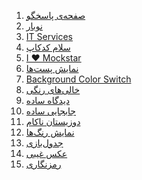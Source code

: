 <ol>
  <li><a href="https://github.com/mesbahpour/codecup/tree/main/33043">صفحه‌ی پاسخگو</a></li>
   <li><a href="https://github.com/mesbahpour/codecup/tree/main/182542">نوبار</a></li>
  <li><a href="https://github.com/mesbahpour/codecup/tree/main/182261">IT Services</a></li>
  <li><a href="https://github.com/mesbahpour/codecup/tree/main/132260">سلام کدکاپ</a></li>
  <li><a href="https://github.com/mesbahpour/codecup/tree/main/182260">I ❤ Mockstar</a></li>
  <li><a href="https://github.com/mesbahpour/codecup/tree/main/182544">نمایش پست‌ها</a></li>
  <li><a href="https://github.com/mesbahpour/codecup/tree/main/49606"> Background Color Switch</a></li>
  <li><a href="https://github.com/mesbahpour/codecup/tree/main/21220"> خالی‌های رنگی</a></li>
  <li><a href="https://github.com/mesbahpour/codecup/tree/main/15681">دیدگاه ساده</a></li>
  <li><a href="https://github.com/mesbahpour/codecup/tree/main/15682">جابجایی ساده</a></li>
  <li><a href="https://github.com/mesbahpour/codecup/tree/main/15688">دوزیستان ناکام</a></li>
  <li><a href="https://github.com/mesbahpour/codecup/tree/main/15689">نمایش رنگ‌ها</a></li>
  <li><a href="https://github.com/mesbahpour/codecup/tree/main/18850">جدول‌بازی</a></li>
  <li><a href="https://github.com/mesbahpour/codecup/tree/main/21221">عکس غیبی</a></li>
  <li><a href="https://github.com/mesbahpour/codecup/tree/main/182545">رمز‌نگاری</a></li>
</ol>

